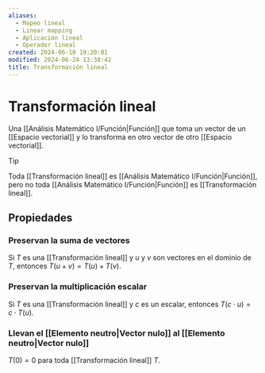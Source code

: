```yaml
---
aliases:
  - Mapeo lineal
  - Linear mapping
  - Aplicación lineal
  - Operador lineal
created: 2024-06-10 19:20:01
modified: 2024-06-24 13:38:42
title: Transformación lineal
---
```


# Transformación lineal

Una [[Análisis Matemático I/Función|Función]] que toma un vector de un [[Espacio vectorial]] y lo transforma en otro vector de otro [[Espacio vectorial]].

> [!tip]
> Toda [[Transformación lineal]] es [[Análisis Matemático I/Función|Función]], pero no toda [[Análisis Matemático I/Función|Función]] es [[Transformación lineal]].

## Propiedades

### Preservan la suma de vectores

Si $T$ es una [[Transformación lineal]] y $u$ y $v$ son vectores en el dominio de $T$, entonces $T(u + v) = T(u) + T(v)$.

### Preservan la multiplicación escalar

Si $T$ es una [[Transformación lineal]] y $c$ es un escalar, entonces $T(c \cdot u) = c \cdot T(u)$.

### Llevan el [[Elemento neutro|Vector nulo]] al [[Elemento neutro|Vector nulo]]

$T(0) = 0$ para toda [[Transformación lineal]] $T$.
